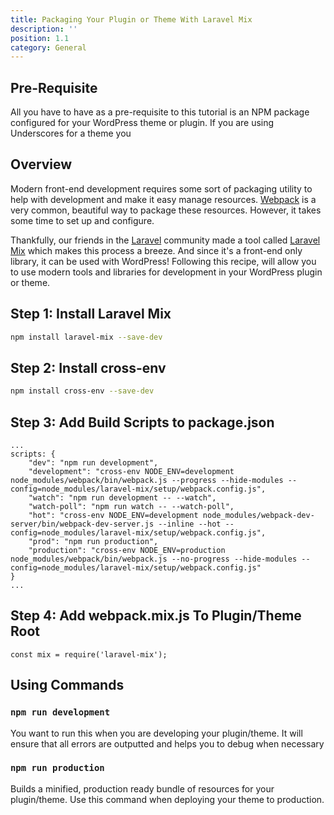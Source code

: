 ```yaml
---
title: Packaging Your Plugin or Theme With Laravel Mix
description: ''
position: 1.1
category: General
---
```


<social :tweet-text="'Packaging Your WordPress Plugin or Theme With Laravel Mix'"
    :page-url="'https://wp-dev-recipes.serversideup.net/general/packaging-your-plugin-or-theme-with-laravel-mix'"
    :github-url="'https://github.com/serversideup/wp-dev-recipes'"></social>

<recipe-header 
    :complexity="'Low'"
    :compatibility="['Wordpress 5.4, 5.5+']"
    :tutorial="'https://serversideup.net/using-laravel-mix-in-a-wordpress-theme/'">
    </recipe-header>

## Pre-Requisite
All you have to have as a pre-requisite to this tutorial is an NPM package configured for your WordPress theme or plugin. If you are using Underscores for a theme you

## Overview
Modern front-end development requires some sort of packaging utility to help with development and make it easy manage resources. [Webpack](https://webpack.js.org/) is a very common, beautiful way to package these resources. However, it takes some time to set up and configure.

Thankfully, our friends in the [Laravel](https://laravel.com) community made a tool called [Laravel Mix](https://laravel.com/docs/8.x/mix) which makes this process a breeze. And since it's a front-end only library, it can be used with WordPress! Following this recipe, will allow you to use modern tools and libraries for development in your WordPress plugin or theme. 

## Step 1: Install Laravel Mix

```bash
npm install laravel-mix --save-dev
```

## Step 2: Install cross-env

```bash
npm install cross-env --save-dev
```

## Step 3: Add Build Scripts to package.json

```json[package.json]
...
scripts: {
    "dev": "npm run development",
    "development": "cross-env NODE_ENV=development node_modules/webpack/bin/webpack.js --progress --hide-modules --config=node_modules/laravel-mix/setup/webpack.config.js",
    "watch": "npm run development -- --watch",
    "watch-poll": "npm run watch -- --watch-poll",
    "hot": "cross-env NODE_ENV=development node_modules/webpack-dev-server/bin/webpack-dev-server.js --inline --hot --config=node_modules/laravel-mix/setup/webpack.config.js",
    "prod": "npm run production",
    "production": "cross-env NODE_ENV=production node_modules/webpack/bin/webpack.js --no-progress --hide-modules --config=node_modules/laravel-mix/setup/webpack.config.js"
}
...
```

## Step 4: Add webpack.mix.js To Plugin/Theme Root

```javascript[webpack.mix.js]
const mix = require('laravel-mix');
```

## Using Commands

### `npm run development`
You want to run this when you are developing your plugin/theme. It will ensure that all errors are outputted and helps you to debug when necessary

### `npm run production`
Builds a minified, production ready bundle of resources for your plugin/theme. Use this command when deploying your theme to production.